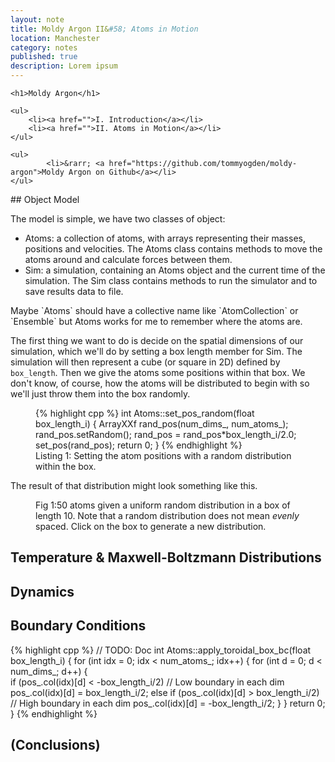 ```yaml
---
layout: note
title: Moldy Argon II&#58; Atoms in Motion
location: Manchester
category: notes
published: true
description: Lorem ipsum
---
```


<style>

/*  body {
    background-color: rgba(245,243,242,1);
    font-family: "Helvetica", sans-serif;
    font-size: 10px;
    margin: 8px;
  }*/

  .svg-canvas {
    background-color: white;
    border: solid 1px rgba(208,199,198,1);
  }

  .axis {
    font: 10px sans-serif;
  }

  .axis path,
  .axis line {
    fill: none;
    stroke: #000;
    shape-rendering: crispEdges;
  }

  .circle {
  
    fill: rgba(189,54,19,1);
    stroke: white;
  
  }

  .play path {
    stroke: rgba(255,255,255,1);
    stroke-width: 16px;
    /*fill: black;*/
  }

  .play:hover path {
    fill: rgba(189,54,19,1);
  }

  .play rect {
    fill: none;
    pointer-events: all;
    cursor: pointer;
  }

</style>

<script src="http://d3js.org/d3.v3.min.js"></script>

<aside class="sidebox">

    <h1>Moldy Argon</h1>

    <ul>
        <li><a href="">I. Introduction</a></li>
        <li><a href="">II. Atoms in Motion</a></li>
    </ul>

    <ul>
            <li>&rarr; <a href="https://github.com/tommyogden/moldy-argon">Moldy Argon on Github</a></li>
    </ul>
</aside>

## Object Model

The model is simple, we have two classes of object:

- Atoms: a collection of atoms, with arrays representing their masses, positions and velocities. The Atoms class contains methods to move the atoms around and calculate forces between them.
- Sim: a simulation, containing an Atoms object and the current time of the simulation. The Sim class contains methods to run the simulator and to save results data to file.

<aside>Maybe `Atoms` should have a collective name like `AtomCollection` or `Ensemble` but Atoms works for me to remember where the atoms are.</aside>

The first thing we want to do is decide on the spatial dimensions of our simulation, which we'll do by setting a box length member for Sim. The simulation will then represent a cube (or square in 2D) defined by `box_length`. Then we give the atoms some positions within that box. We don't know, of course, how the atoms will be distributed to begin with so we'll just throw them into the box randomly.

<figure>
{% highlight cpp %}
 int Atoms::set_pos_random(float box_length_i) {
  ArrayXXf rand_pos(num_dims_, num_atoms_);
  rand_pos.setRandom(); rand_pos = rand_pos*box_length_i/2.0;    
  set_pos(rand_pos);
  return 0;
}
{% endhighlight %}
<figcaption>Listing 1: Setting the atom positions with a random distribution within the box.</figcaption>
</figure>

The result of that distribution might look something like this.

<figure>
<script src="/assets/notes/moldy-argon-2/js/moldy-argon-2-1.js"></script>
<figcaption>Fig 1:50 atoms given a uniform random distribution in a box of length 10. Note that a random distribution does not mean <em>evenly</em> spaced. Click on the box to generate a new distribution.</figcaption>
</figure>

## Temperature & Maxwell-Boltzmann Distributions

## Dynamics

<script src="/assets/notes/moldy-argon-2/js/moldy-argon-2-2.js"></script>

## Boundary Conditions

{% highlight cpp %}
// TODO: Doc
int Atoms::apply_toroidal_box_bc(float box_length_i) {
  for (int idx = 0; idx < num_atoms_; idx++) {
    for (int d = 0; d < num_dims_; d++) {    
      if (pos_.col(idx)[d] < -box_length_i/2) // Low boundary in each dim
        pos_.col(idx)[d] = box_length_i/2;
      else if (pos_.col(idx)[d] > box_length_i/2) // High boundary in each dim
        pos_.col(idx)[d] = -box_length_i/2;
    }
  }
  return 0;
}
{% endhighlight %}

## (Conclusions)